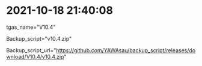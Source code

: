 # 2021-10-18 21:40:08

tgas_name="V10.4"

Backup_script="v10.4.zip"

Backup_script_url="https://github.com/YAWAsau/backup_script/releases/download/V10.4/v10.4.zip"
